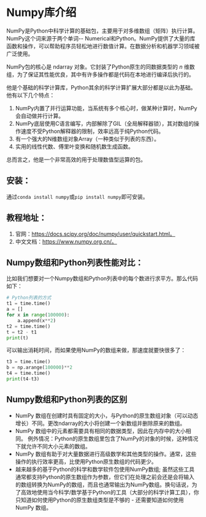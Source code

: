 # Numpy库介绍

NumPy是Python中科学计算的基础包，主要用于对多维数组（矩阵）执行计算。NumPy这个词来源于两个单词-- Numerical和Python。NumPy提供了大量的库函数和操作，可以帮助程序员轻松地进行数值计算。在数据分析和机器学习领域被广泛使用。

NumPy包的核心是 ndarray 对象。它封装了Python原生的同数据类型的 *n* 维数组，为了保证其性能优良，其中有许多操作都是代码在本地进行编译后执行的。

他是个基础的科学计算库，Python其余的科学计算扩展大部分都是以此为基础。他有以下几个特点：  

1. NumPy内置了并行运算功能，当系统有多个核心时，做某种计算时，NumPy会自动做并行计算。  
2. NumPy底层使用C语言编写，内部解除了GIL（全局解释器锁），其对数组的操作速度不受Python解释器的限制，效率远高于纯Python代码。  
3. 有一个强大的N维数组对象Array（一种类似于列表的东西）。  
4. 实用的线性代数、傅里叶变换和随机数生成函数。

总而言之，他是一个非常高效的用于处理数值型运算的包。

## 安装：

通过`conda install numpy`或`pip install numpy`即可安装。

## 教程地址：

1. 官网：https://docs.scipy.org/doc/numpy/user/quickstart.html。
2. 中文文档：https://www.numpy.org.cn/。

## Numpy数组和Python列表性能对比：

比如我们想要对一个Numpy数组和Python列表中的每个数进行求平方。那么代码如下：

```python
# Python列表的方式
t1 = time.time()
a = []
for x in range(100000):
    a.append(x**2)
t2 = time.time()
t = t2 - t1
print(t)
```

可以输出消耗时间，而如果使用NumPy的数组来做，那速度就要快很多了：

```python
t3 = time.time()
b = np.arange(100000)**2
t4 = time.time()
print(t4-t3)
```

## Numpy数组和Python列表的区别

- NumPy 数组在创建时具有固定的大小，与Python的原生数组对象（可以动态增长）不同。更改ndarray的大小将创建一个新数组并删除原来的数组。
- NumPy 数组中的元素都需要具有相同的数据类型，因此在内存中的大小相同。 例外情况：Python的原生数组里包含了NumPy的对象的时候，这种情况下就允许不同大小元素的数组。
- NumPy 数组有助于对大量数据进行高级数学和其他类型的操作。通常，这些操作的执行效率更高，比使用Python原生数组的代码更少。
- 越来越多的基于Python的科学和数学软件包使用NumPy数组; 虽然这些工具通常都支持Python的原生数组作为参数，但它们在处理之前会还是会将输入的数组转换为NumPy的数组，而且也通常输出为NumPy数组。换句话说，为了高效地使用当今科学/数学基于Python的工具（大部分的科学计算工具），你只知道如何使用Python的原生数组类型是不够的 - 还需要知道如何使用 NumPy 数组。

